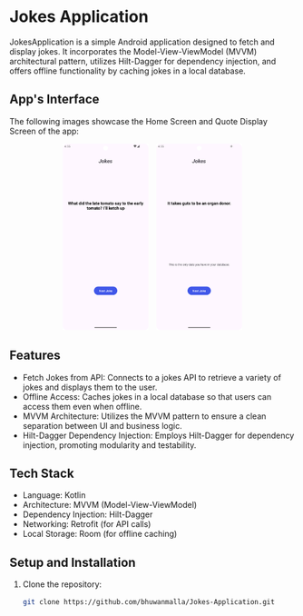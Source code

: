 # Jokes Application

JokesApplication is a simple Android application designed to fetch and display jokes. It incorporates the Model-View-ViewModel (MVVM) architectural pattern, utilizes Hilt-Dagger for dependency injection, and offers offline functionality by caching jokes in a local database.

## App's Interface

The following images showcase the Home Screen and Quote Display Screen of the app:


<p align="center">
  <img src="https://github.com/bhuwanmalla/Jokes-Application/blob/main/Joke.png" alt="Home Screen" width="30%" style="margin-right: 10px;">
  <img src="https://github.com/bhuwanmalla/Jokes-Application/blob/main/DatafromDB.png" alt="Quote Display Screen" width="30%">
</p>

## Features

- Fetch Jokes from API: Connects to a jokes API to retrieve a variety of jokes and displays them to the user.
- Offline Access: Caches jokes in a local database so that users can access them even when offline.
- MVVM Architecture: Utilizes the MVVM pattern to ensure a clean separation between UI and business logic.
- Hilt-Dagger Dependency Injection: Employs Hilt-Dagger for dependency injection, promoting modularity and testability.

## Tech Stack

- Language: Kotlin
- Architecture: MVVM (Model-View-ViewModel)
- Dependency Injection: Hilt-Dagger
- Networking: Retrofit (for API calls)
- Local Storage: Room (for offline caching)


## Setup and Installation

1. Clone the repository:
   ```sh
   git clone https://github.com/bhuwanmalla/Jokes-Application.git
